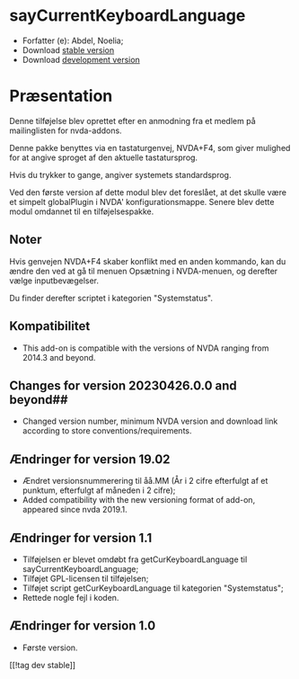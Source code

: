 # sayCurrentKeyboardLanguage #

* Forfatter (e): Abdel, Noelia;
* Download [stable
  version](https://www.nvaccess.org/addonStore/legacy?file=sayCurrentKeyboardLanguage)
* Download [development
  version](https://www.nvaccess.org/addonStore/legacy?file=sayCurrentKeyboardLanguage)

# Præsentation #

Denne tilføjelse blev oprettet efter en anmodning fra et medlem på
mailinglisten for nvda-addons.

Denne pakke benyttes via en tastaturgenvej, NVDA+F4, som giver mulighed for
at angive sproget af den aktuelle tastatursprog.

Hvis du trykker to gange, angiver systemets standardsprog.

Ved den første version af dette modul blev det foreslået, at det skulle være
et simpelt globalPlugin i NVDA' konfigurationsmappe. Senere blev dette modul
omdannet til en tilføjelsespakke.

## Noter ##

Hvis genvejen NVDA+F4 skaber konflikt med en anden kommando, kan du ændre
den ved at gå til menuen Opsætning i NVDA-menuen, og derefter vælge
inputbevægelser.

Du finder derefter scriptet i kategorien "Systemstatus".

## Kompatibilitet ##

* This add-on is compatible with the versions of NVDA ranging from 2014.3
  and beyond.

## Changes for version 20230426.0.0 and beyond##

* Changed version number, minimum NVDA version and download link according
  to store conventions/requirements.

## Ændringer for version 19.02 ##

* Ændret versionsnummerering til åå.MM (År i 2 cifre efterfulgt af et
  punktum, efterfulgt af måneden i 2 cifre);
* Added compatibility with the new versioning format of add-on, appeared
  since nvda 2019.1.																					

## Ændringer for version 1.1 ##

* Tilføjelsen er blevet omdøbt fra getCurKeyboardLanguage til
  sayCurrentKeyboardLanguage;
* Tilføjet GPL-licensen til tilføjelsen;
* Tilføjet script getCurKeyboardLanguage til kategorien "Systemstatus";
* Rettede nogle fejl i koden.

## Ændringer for version 1.0 ##

* Første version.

[[!tag dev stable]]
